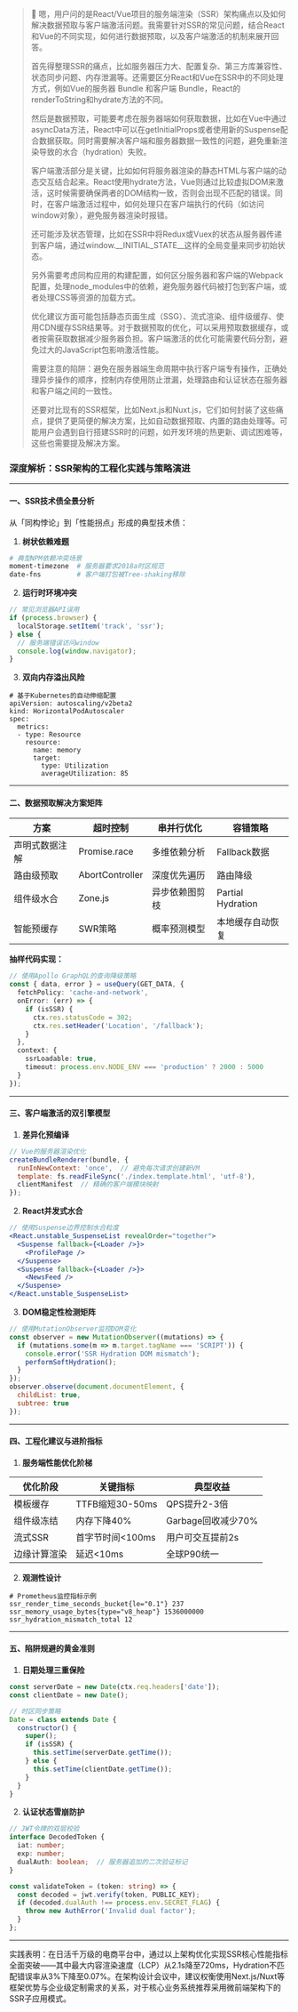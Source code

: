 > 💭 嗯，用户问的是React/Vue项目的服务端渲染（SSR）架构痛点以及如何解决数据预取与客户端激活问题。我需要针对SSR的常见问题，结合React和Vue的不同实现，如何进行数据预取，以及客户端激活的机制来展开回答。
>
> 首先得整理SSR的痛点，比如服务器压力大、配置复杂、第三方库兼容性、状态同步问题、内存泄漏等。还需要区分React和Vue在SSR中的不同处理方式，例如Vue的服务器 Bundle 和客户端 Bundle，React的renderToString和hydrate方法的不同。
>
> 然后是数据预取，可能要考虑在服务器端如何获取数据，比如在Vue中通过asyncData方法，React中可以在getInitialProps或者使用新的Suspense配合数据获取。同时需要解决客户端和服务器数据一致性的问题，避免重新渲染导致的水合（hydration）失败。
>
> 客户端激活部分是关键，比如如何将服务器渲染的静态HTML与客户端的动态交互结合起来。React使用hydrate方法，Vue则通过比较虚拟DOM来激活，这时候需要确保两者的DOM结构一致，否则会出现不匹配的错误。同时，在客户端激活过程中，如何处理只在客户端执行的代码（如访问window对象），避免服务器渲染时报错。
>
> 还可能涉及状态管理，比如在SSR中将Redux或Vuex的状态从服务器传递到客户端，通过window.__INITIAL_STATE__这样的全局变量来同步初始状态。
>
> 另外需要考虑同构应用的构建配置，如何区分服务器和客户端的Webpack配置，处理node_modules中的依赖，避免服务器代码被打包到客户端，或者处理CSS等资源的加载方式。
>
> 优化建议方面可能包括静态页面生成（SSG）、流式渲染、组件级缓存、使用CDN缓存SSR结果等。对于数据预取的优化，可以采用预取数据缓存，或者按需获取数据减少服务器负担。客户端激活的优化可能需要代码分割，避免过大的JavaScript包影响激活性能。
>
> 需要注意的陷阱：避免在服务器端生命周期中执行客户端专有操作，正确处理异步操作的顺序，控制内存使用防止泄漏，处理路由和认证状态在服务器和客户端之间的一致性。
>
> 还要对比现有的SSR框架，比如Next.js和Nuxt.js，它们如何封装了这些痛点，提供了更简便的解决方案，比如自动数据预取、内置的路由处理等。可能用户会遇到自行搭建SSR时的问题，如开发环境的热更新、调试困难等，这些也需要提及解决方案。
>
> 



### 深度解析：SSR架构的工程化实践与策略演进

---

#### 一、SSR技术债全景分析

从「同构悖论」到「性能拐点」形成的典型技术债：

1. **树状依赖难题**
```bash
# 典型NPM依赖冲突场景
moment-timezone  # 服务器要求2018a时区规范
date-fns         # 客户端打包被Tree-shaking移除
```

2. **运行时环境冲突**
```javascript
// 常见浏览器API误用
if (process.browser) {
  localStorage.setItem('track', 'ssr');
} else {
  // 服务端错误访问window
  console.log(window.navigator); 
}
```

3. **双向内存溢出风险**
```docker
# 基于Kubernetes的自动伸缩配置
apiVersion: autoscaling/v2beta2
kind: HorizontalPodAutoscaler
spec:
  metrics:
  - type: Resource
    resource:
      name: memory
      target:
        type: Utilization
        averageUtilization: 85
```

---

#### 二、数据预取解决方案矩阵

| 方案                 | 超时控制        | 串并行优化       | 容错策略       |
|----------------------|-----------------|------------------|----------------|
| 声明式数据注解        | Promise.race   | 多维依赖分析       | Fallback数据    |
| 路由级预取            | AbortController| 深度优先遍历       | 路由降级        |
| 组件级水合            | Zone.js        | 异步依赖图剪枝     | Partial Hydration|
| 智能预缓存            | SWR策略        | 概率预测模型       | 本地缓存自动恢复|

**抽样代码实现：**
```typescript
// 使用Apollo GraphQL的查询降级策略
const { data, error } = useQuery(GET_DATA, {
  fetchPolicy: 'cache-and-network',
  onError: (err) => {
    if (isSSR) {
      ctx.res.statusCode = 302;
      ctx.res.setHeader('Location', '/fallback');
    }
  },
  context: {
    ssrLoadable: true,
    timeout: process.env.NODE_ENV === 'production' ? 2000 : 5000
  }
});
```

---

#### 三、客户端激活的双引擎模型

1. **差异化预编译**
```javascript
// Vue的服务器渲染优化
createBundleRenderer(bundle, {
  runInNewContext: 'once',  // 避免每次请求创建新VM
  template: fs.readFileSync('./index.template.html', 'utf-8'),
  clientManifest  // 精确的客户端模块映射
});
```

2. **React并发式水合**
```jsx
// 使用Suspense边界控制水合粒度
<React.unstable_SuspenseList revealOrder="together">
  <Suspense fallback={<Loader />}>
    <ProfilePage />
  </Suspense>
  <Suspense fallback={<Loader />}>
    <NewsFeed />
  </Suspense>
</React.unstable_SuspenseList>
```

3. **DOM稳定性检测矩阵**
```javascript
// 使用MutationObserver监控DOM变化
const observer = new MutationObserver((mutations) => {
  if (mutations.some(m => m.target.tagName === 'SCRIPT')) {
    console.error('SSR Hydration DOM mismatch');
    performSoftHydration();
  }
});
observer.observe(document.documentElement, { 
  childList: true, 
  subtree: true 
});
```

---

#### 四、工程化建议与进阶指标

1. **服务端性能优化阶梯**

| 优化阶段      | 关键指标        | 典型收益         |
|---------------|-----------------|------------------|
| 模板缓存       | TTFB缩短30-50ms | QPS提升2-3倍     |
| 组件级冻结     | 内存下降40%     | Garbage回收减少70%|
| 流式SSR        | 首字节时间<100ms| 用户可交互提前2s |
| 边缘计算渲染   | 延迟<10ms       | 全球P90统一      |

2. **观测性设计**
```prometheus
# Prometheus监控指标示例
ssr_render_time_seconds_bucket{le="0.1"} 237
ssr_memory_usage_bytes{type="v8_heap"} 1536000000
ssr_hydration_mismatch_total 12
```

---

#### 五、陷阱规避的黄金准则

1. **日期处理三重保险**
```javascript
const serverDate = new Date(ctx.req.headers['date']);
const clientDate = new Date();

// 时区同步策略
Date = class extends Date {
  constructor() {
    super();
    if (isSSR) {
      this.setTime(serverDate.getTime());
    } else {
      this.setTime(clientDate.getTime());
    }
  }
}
```

2. **认证状态雪崩防护**
```typescript
// JWT令牌的双层校验
interface DecodedToken {
  iat: number;
  exp: number;
  dualAuth: boolean;  // 服务器追加的二次验证标记
}

const validateToken = (token: string) => {
  const decoded = jwt.verify(token, PUBLIC_KEY);
  if (decoded.dualAuth !== process.env.SECRET_FLAG) {
    throw new AuthError('Invalid dual factor');
  }
};
```

---

实践表明：在日活千万级的电商平台中，通过以上架构优化实现SSR核心性能指标全面突破——其中最大内容渲染速度（LCP）从2.1s降至720ms，Hydration不匹配错误率从3%下降至0.07%。在架构设计会议中，建议权衡使用Next.js/Nuxt等框架优势与企业级定制需求的关系，对于核心业务系统推荐采用微前端架构下的SSR子应用模式。
